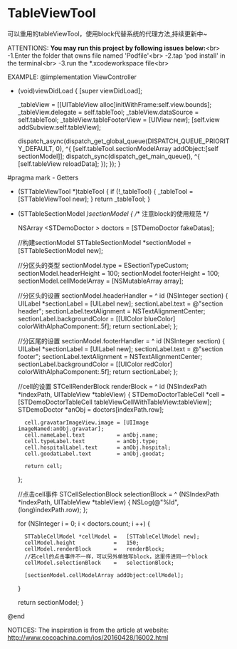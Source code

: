 # TableViewTool
可以重用的tableViewTool，使用block代替系统的代理方法,持续更新中~

ATTENTIONS:
**You may run this project by following issues below:**\<br> 
-1.Enter the folder that owns file named 'Podfile'\<br> 
-2.tap 'pod install' in the terminal\<br> 
-3.run the *.xcodeworkspace file\<br> 




EXAMPLE:
@implementation ViewController

- (void)viewDidLoad {
    [super viewDidLoad];
    
    _tableView = [[UITableView alloc]initWithFrame:self.view.bounds];
    _tableView.delegate = self.tableTool;
    _tableView.dataSource = self.tableTool;
    _tableView.tableFooterView = [UIView new];
    [self.view addSubview:self.tableView];
    
    
    
    
    dispatch_async(dispatch_get_global_queue(DISPATCH_QUEUE_PRIORITY_DEFAULT, 0), ^{
        [self.tableTool.sectionModelArray addObject:[self sectionModel]];
        dispatch_sync(dispatch_get_main_queue(), ^{
            [self.tableView reloadData];
        });
    });
}


#pragma mark - Getters
- (STTableViewTool *)tableTool
{
    if (!_tableTool) {
        _tableTool = [STTableViewTool new];
    }
    return _tableTool;
}


- (STTableSectionModel *)sectionModel
{
    /** 注意block的使用规范
     */
    
    NSArray <STDemoDoctor *>* doctors = [STDemoDoctor fakeDatas];
    
    
    //构建sectionModel
    STTableSectionModel *sectionModel = [STTableSectionModel new];
    
    //分区头的类型
    sectionModel.type               = ESectionTypeCustom;
    sectionModel.headerHeight       = 100;
    sectionModel.footerHeight       = 100;
    sectionModel.cellModelArray     = [NSMutableArray array];
    
    
    //分区头的设置
    sectionModel.headerHandler          = ^ id (NSInteger section)
    {
        UILabel *sectionLabel           = [UILabel new];
        sectionLabel.text               = @"section header";
        sectionLabel.textAlignment      = NSTextAlignmentCenter;
        sectionLabel.backgroundColor    = [[UIColor blueColor] colorWithAlphaComponent:.5f];
        return sectionLabel;
    };
    
    //分区尾的设置
    sectionModel.footerHandler          = ^ id (NSInteger section)
    {
        UILabel *sectionLabel           = [UILabel new];
        sectionLabel.text               = @"section footer";
        sectionLabel.textAlignment      = NSTextAlignmentCenter;
        sectionLabel.backgroundColor    = [[UIColor redColor] colorWithAlphaComponent:.5f];
        return sectionLabel;
    };
    
    //cell的设置
    STCellRenderBlock renderBlock   =  ^ id (NSIndexPath *indexPath, UITableView *tableView)
    {
        STDemoDoctorTableCell *cell  = [STDemoDoctorTableCell tableViewCellWithTableView:tableView];
        STDemoDoctor *anObj          = doctors[indexPath.row];
        
        cell.gravatarImageView.image = [UIImage imageNamed:anObj.gravatar];
        cell.nameLabel.text          = anObj.name;
        cell.typeLabel.text          = anObj.type;
        cell.hospitalLabel.text      = anObj.hospital;
        cell.goodatLabel.text        = anObj.goodat;
        
        return cell;
    };
    
    //点击cell事件
    STCellSelectionBlock selectionBlock    = ^ (NSIndexPath *indexPath, UITableView *tableView)
    {
        NSLog(@"%ld",(long)indexPath.row);
    };
    
    
    for (NSInteger i = 0; i < doctors.count; i ++) {
        
        STTableCellModel *cellModel =   [STTableCellModel new];
        cellModel.height            =   150;
        cellModel.renderBlock       =   renderBlock;
        //若cell的点击事件不一样，可以另外单独写block，这里传进同一个block
        cellModel.selectionBlock    =   selectionBlock;
        
        [sectionModel.cellModelArray addObject:cellModel];
    }
    
   return sectionModel;
}

@end














NOTICES:
The inspiration is from the article at website:   http://www.cocoachina.com/ios/20160428/16002.html
